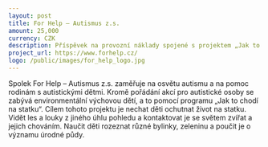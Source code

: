 ```yaml
---
layout: post
title: For Help – Autismus z.s. 
amount: 25,000
currency: CZK
description: Příspěvek na provozní náklady spojené s projektem „Jak to chodí na statku“
project_url: https://www.forhelp.cz/
logo: /public/images/for_help_logo.jpg
---
```

Spolek For Help – Autismus z.s.  zaměřuje na osvětu autismu a na pomoc rodinám s autistickými dětmi. Kromě pořádání akcí pro autistické osoby se zabývá environmentální výchovou dětí, a to pomocí programu „Jak to chodí na statku“. Cílem tohoto
projektu je nechat děti ochutnat život na statku. Vidět les a louky z jiného úhlu pohledu a kontaktovat je se světem zvířat a jejich chováním. Naučit děti rozeznat různé bylinky, zeleninu a poučit je o významu úrodné půdy.

